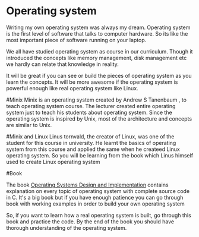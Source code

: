 # Operating system

Writing my own operating system was always my dream. Operating system is the first level of software that talks to computer hardware. So its like the most important piece of software running on your laptop.

We all have studied operating system as course in our curriculum. Though it introduced the concepts like memory management, disk management etc we hardly can relate that knowledge in reality.

It will be great if you can see or build the pieces of operating system as you learn the concepts. It will be more awesome if the operating system is powerful enough like real operating system like Linux.


#Minix
Minix is an operating system created by Andrew S Tanenbaum , to teach operating system course. The lecturer created entire operating system just to teach his students about operating system. Since the operating system is inspired by Unix, most of the architecture and concepts are similar to Unix.


#Minix and Linux
Linus tornvald, the creator of Linux, was one of the student for this course in university. He learnt the basics of operating system from this course and applied the same when he createed Linux operating system. So you will be learning from the book which Linus himself used to create Linux operating system


#Book

The book [Operating Systems Design and Implementation](http://www.amazon.com/Operating-Systems-Design-Implementation-Edition/dp/0131429388) contains explanation on every topic of operating system with complete source code in C. It's a big book but if you have enough patience you can go through book with working examples in order to build your own operating system

So, if you want to learn how a real operating system is built, go through this book and practice the code. By the end of the book you should have thorough understanding of the operating system.





